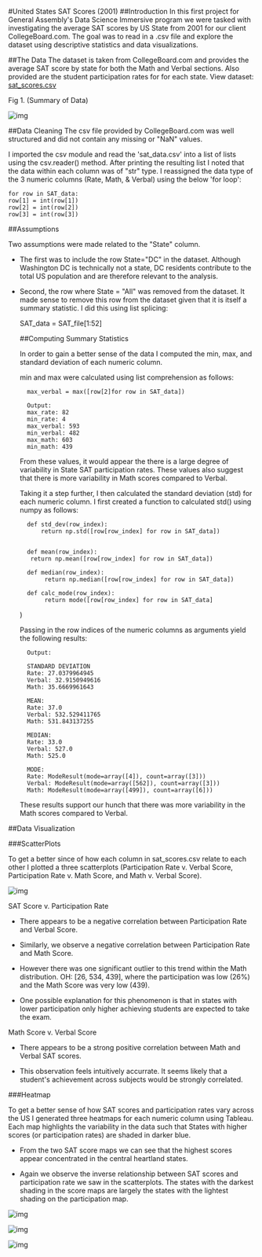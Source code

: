 #United States SAT Scores (2001)
##Introduction
In this first project for General Assembly's Data Science Immersive program we were tasked with investigating the average SAT scores by US State from 2001 for our client CollegeBoard.com. The goal was to read in a .csv file and explore the dataset using descriptive statistics and data visualizations.

##The Data
The dataset is taken from CollegeBoard.com and provides the average SAT score by state for both the Math and Verbal sections. Also provided are the student participation rates for for each state. View dataset: [sat_scores.csv](https://git.generalassemb.ly/ConnorTPhoenix/project-1-sat-scores/blob/master/assets/sat_scores.csv)

Fig 1. (Summary of Data)

![img](https://cloud.githubusercontent.com/assets/23442782/22491800/ea3b2078-e7f3-11e6-85f7-80cae1a337d4.png)



##Data Cleaning
The csv file provided by CollegeBoard.com was well structured and did not contain any missing or "NaN" values.

I imported the csv module and read the 'sat_data.csv' into a list of lists using the csv.reader() method. After printing the resulting list I noted that the data within each column was of "str" type. I reassigned the data type of the 3 numeric columns (Rate, Math, & Verbal) using the below 'for loop':

    for row in SAT_data:
    row[1] = int(row[1])
    row[2] = int(row[2])
    row[3] = int(row[3])  


##Assumptions  

Two assumptions were made related to the "State" column.
* The first was to include the row State="DC" in the dataset. Although Washington DC is technically not a state, DC residents contribute to the total US population and are therefore relevant to the analysis.
* Second, the row where State = "All" was removed from the dataset. It made sense to remove this row from the dataset given that it is itself a summary statistic. I did this using list splicing:

    SAT_data = SAT_file[1:52]

    ##Computing Summary Statistics

    In order to gain a better sense of the data I computed the min, max, and standard deviation of each numeric column.  

    min and max were calculated using list comprehension as follows:

        max_verbal = max([row[2]for row in SAT_data])

        Output:
        max_rate: 82
        min_rate: 4
        max_verbal: 593
        min_verbal: 482
        max_math: 603
        min_math: 439


    From these values, it would appear the there is a large degree of variability in State SAT participation rates. These values also suggest that there is more variability in Math scores compared to Verbal.

    Taking it a step further, I then calculated the standard deviation (std) for each numeric column. I first created a function to calculated std() using numpy as follows:

        def std_dev(row_index):
    	    return np.std([row[row_index] for row in SAT_data])


        def mean(row_index):
         return np.mean([row[row_index] for row in SAT_data])

        def median(row_index):
             return np.median([row[row_index] for row in SAT_data])

        def calc_mode(row_index):
             return mode([row[row_index] for row in SAT_data]

    )

    Passing in the row indices of the numeric columns as arguments yield the following results:

        Output:

        STANDARD DEVIATION
        Rate: 27.0379964945
        Verbal: 32.9150949616
        Math: 35.6669961643

        MEAN:
        Rate: 37.0
        Verbal: 532.529411765
        Math: 531.843137255

        MEDIAN:
        Rate: 33.0
        Verbal: 527.0
        Math: 525.0

        MODE:
        Rate: ModeResult(mode=array([4]), count=array([3]))
        Verbal: ModeResult(mode=array([562]), count=array([3]))
        Math: ModeResult(mode=array([499]), count=array([6]))

    These results support our hunch that there was more variability in the Math scores compared to Verbal.

##Data Visualization

###ScatterPlots

To get a better since of how each column in sat_scores.csv relate to each other I plotted a three scatterplots (Participation Rate v. Verbal Score, Participation Rate v. Math Score,  and Math v. Verbal Score).

![img](https://github.com/ConnorTPhoenix/ConnorTPhoenix.github.io/blob/master/_posts/assets/SAT_Scatter.png)

SAT Score v. Participation Rate

* There appears to be a negative correlation between Participation Rate and Verbal Score.

* Similarly, we observe a negative correlation between Participation Rate and Math Score.

* However there was one significant outlier to this trend within the Math distribution. OH: [26, 534, 439], where the participation was low (26%) and the Math Score was very low (439).

* One possible explanation for this phenomenon is that in states with lower participation only higher achieving students are expected to take the exam.

Math Score v. Verbal Score


* There appears to be a strong positive correlation between Math and Verbal SAT scores.

* This observation feels intuitively accurrate. It seems likely that a student's achievement across subjects would be strongly correlated.

###Heatmap

To get a better sense of how SAT scores and participation rates vary across the US I generated three heatmaps for each numeric column using Tableau.  Each map highlights the variability in the data such that States with higher scores (or participation rates) are shaded in darker blue.

* From the two SAT score maps we can see that the highest scores appear concentrated in the central heartland states.

* Again we observe the inverse relationship between SAT scores and participation rate we saw in the scatterplots. The states with the darkest shading in the score maps are largely the states with the lightest shading on the participation map.   

![img](https://github.com/ConnorTPhoenix/ConnorTPhoenix.github.io/blob/master/_posts/assets/SAT_Math_Heatmap.png)

![img](https://github.com/ConnorTPhoenix/ConnorTPhoenix.github.io/blob/master/_posts/assets/SAT_Verbal_Heatmap.png)

![img](https://github.com/ConnorTPhoenix/ConnorTPhoenix.github.io/blob/master/_posts/assets/SAT_Particpation_Heatmap.png)
